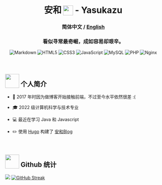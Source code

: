 <div align="center">


 
<h1> 安和<img style="width:32px;vertical-align:sub;padding-left:5px;" src="https://i.imgtg.com/2023/06/30/OkSWlM.png"> - Yasukazu</h1>


### 简体中文 / <a href="https://github.com/AHCorn/AHCorn/blob/main/README_EN.md"> English </a> 

### 看似寻常最奇崛，成如容易却艰辛。



![Markdown](https://img.shields.io/badge/markdown-%23000000.svg?style=for-the-badge&logo=markdown&logoColor=white) 
![HTML5](https://img.shields.io/badge/html5-%23E34F26.svg?style=for-the-badge&logo=html5&logoColor=white) ![CSS3](https://img.shields.io/badge/css3-%231572B6.svg?style=for-the-badge&logo=css3&logoColor=white) ![JavaScript](https://img.shields.io/badge/javascript-%23323330.svg?style=for-the-badge&logo=javascript&logoColor=%23F7DF1E) ![MySQL](https://img.shields.io/badge/mysql-%2300f.svg?style=for-the-badge&logo=mysql&logoColor=white) ![PHP](https://img.shields.io/badge/php-%23777BB4.svg?style=for-the-badge&logo=php&logoColor=white) ![Nginx](https://img.shields.io/badge/nginx-%23009639.svg?style=for-the-badge&logo=nginx&logoColor=white)



</div>

<br>



## <img  style="width:45px;height:45px;vertical-align:sub;" src="https://i.imgtg.com/2023/06/30/OkQCBx.gif"> 个人简介 
<tr><td valign="top" width="50%">

- 🌱 2017 年时因为做博客开始接触前端，不过至今水平依然很差 :(

- 🎓 2022 级计算机科学与技术专业
 
- 💻 最近在学习 Java 和 Javascript
  
- ✏️ 使用 [Hugo](https://gohugo.io) 构建了 [安和Blog](https://ahcorn.github.io)  


</td></tr>
<br/> 





 


## <img  style="width:45px;height:45px;vertical-align:sub;" src="https://i.imgtg.com/2023/06/30/OkSM0p.gif"> Github 统计  

![](https://github-readme-stats.vercel.app/api?username=AHCorn&theme=default&hide_border=false&include_all_commits=false&count_private=false&show_icons=true)
[![GitHub Streak](https://github-readme-streak-stats.herokuapp.com?user=ahcorn&card_width=360&hide_current_streak=true)](https://git.io/streak-stats)

